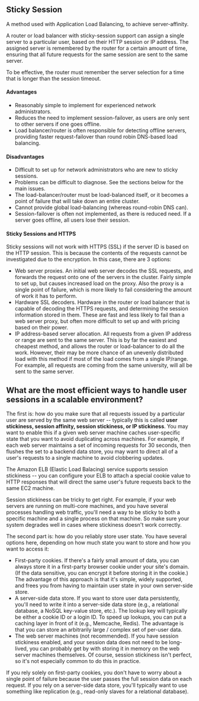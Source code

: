 

## Sticky Session
A method used with Application Load Balancing, to achieve server-affinity.

A router or load balancer with sticky-session support can assign a single server to a particular user, based on their HTTP session or IP address. The assigned server is remembered by the router for a certain amount of time, ensuring that all future requests for the same session are sent to the same server.

To be effective, the router must remember the server selection for a time that is longer than the session timeout.

#### Advantages
* Reasonably simple to implement for experienced network administrators.
* Reduces the need to implement session-failover, as users are only sent to other servers if one goes offline.
* Load balancer/router is often responsible for detecting offline servers, providing faster request-failover than round robin DNS-based load balancing.

#### Disadvantages
* Difficult to set up for network administrators who are new to sticky sessions.
* Problems can be difficult to diagnose. See the sections below for the main issues.
* The load-balancer/router must be load-balanced itself, or it becomes a point of failure that will take down an entire cluster.
* Cannot provide global load-balancing (whereas round-robin DNS can).
* Session-failover is often not implemented, as there is reduced need. If a server goes offline, all users lose their session.

#### Sticky Sessions and HTTPS
Sticky sessions will not work with HTTPS (SSL) if the server ID is based on the HTTP session. This is because the contents of the requests cannot be investigated due to the encryption. In this case, there are 3 options:
* Web server proxies. An initial web server decodes the SSL requests, and forwards the request onto one of the servers in the cluster. Fairly simple to set up, but causes increased load on the proxy. Also the proxy is a single point of failure, which is more likely to fail considering the amount of work it has to perform.
* Hardware SSL decoders. Hardware in the router or load balancer that is capable of decoding the HTTPS requests, and determining the session information stored in them. These are fast and less likely to fail than a web server proxy, but often more difficult to set up and with pricing based on their power.
* IP address-based server allocation. All requests from a given IP address or range are sent to the same server. This is by far the easiest and cheapest method, and allows the router or load-balancer to do all the work. However, their may be more chance of an unevenly distributed load with this method if most of the load comes from a single IP/range. For example, all requests are coming from the same university, will all be sent to the same server.


## What are the most efficient ways to handle user sessions in a scalable environment?

The first is: how do you make sure that all requests issued by a particular user are served by the same web server -- typically this is called __user stickiness, session affinity, session stickiness, or IP stickiness__. You may want to enable this if a given web server machine caches user-specific state that you want to avoid duplicating across machines. For example, if each web server maintains a set of incoming requests for 30 seconds, then flushes the set to a backend data store, you may want to direct all of a user's requests to a single machine to avoid clobbering updates.

The Amazon ELB (Elastic Load Balacing) service supports session stickiness -- you can configure your ELB to attach a special cookie value to HTTP responses that will direct the same user's future requests back to the same EC2 machine.

Session stickiness can be tricky to get right. For example, if your web servers are running on multi-core machines, and you have several processes handling web traffic, you'll need a way to be sticky to both a specific machine and a single process on that machine. So make sure your system degrades well in cases where stickiness doesn't work correctly.

The second part is: how do you reliably store user state. You have several options here, depending on how much state you want to store and how you want to access it:

* First-party cookies. If there's a fairly small amount of data, you can always store it in a first-party browser cookie under your site's domain. (If the data sensitive, you can encrypt it before storing it in the cookie.) The advantage of this approach is that it's simple, widely supported, and frees you from having to maintain user state in your own server-side store.
* A server-side data store. If you want to store user data persistently, you'll need to write it into a server-side data store (e.g., a relational database, a NoSQL key-value store, etc.). The lookup key will typically be either a cookie ID or a login ID. To speed up lookups, you can put a caching layer in front of it (e.g., Memcache, Redis). The advantage is that you can store an arbitrarily large / complex set of per-user data.
* The web server machines (not recommended). If you have session stickiness enabled, and your session data does not need to be long-lived, you can probably get by with storing it in memory on the web server machines themselves. Of course, session stickiness isn't perfect, so it's not especially common to do this in practice.

If you rely solely on first-party cookies, you don't have to worry about a single point of failure because the user passes the full session data on each request. If you rely on a server-side data store, you'll typically want to use something like replication (e.g., read-only slaves for a relational database).
